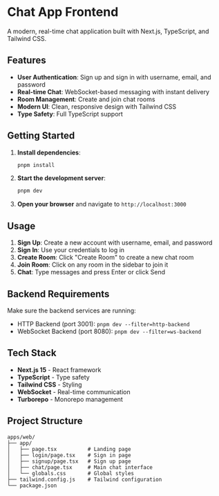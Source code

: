 # Chat App Frontend

A modern, real-time chat application built with Next.js, TypeScript, and Tailwind CSS.

## Features

- **User Authentication**: Sign up and sign in with username, email, and password
- **Real-time Chat**: WebSocket-based messaging with instant delivery
- **Room Management**: Create and join chat rooms
- **Modern UI**: Clean, responsive design with Tailwind CSS
- **Type Safety**: Full TypeScript support

## Getting Started

1. **Install dependencies**:
   ```bash
   pnpm install
   ```

2. **Start the development server**:
   ```bash
   pnpm dev
   ```

3. **Open your browser** and navigate to `http://localhost:3000`

## Usage

1. **Sign Up**: Create a new account with username, email, and password
2. **Sign In**: Use your credentials to log in
3. **Create Room**: Click "Create Room" to create a new chat room
4. **Join Room**: Click on any room in the sidebar to join it
5. **Chat**: Type messages and press Enter or click Send

## Backend Requirements

Make sure the backend services are running:
- HTTP Backend (port 3001): `pnpm dev --filter=http-backend`
- WebSocket Backend (port 8080): `pnpm dev --filter=ws-backend`

## Tech Stack

- **Next.js 15** - React framework
- **TypeScript** - Type safety
- **Tailwind CSS** - Styling
- **WebSocket** - Real-time communication
- **Turborepo** - Monorepo management

## Project Structure

```
apps/web/
├── app/
│   ├── page.tsx          # Landing page
│   ├── login/page.tsx    # Sign in page
│   ├── signup/page.tsx   # Sign up page
│   ├── chat/page.tsx     # Main chat interface
│   └── globals.css       # Global styles
├── tailwind.config.js    # Tailwind configuration
└── package.json
```